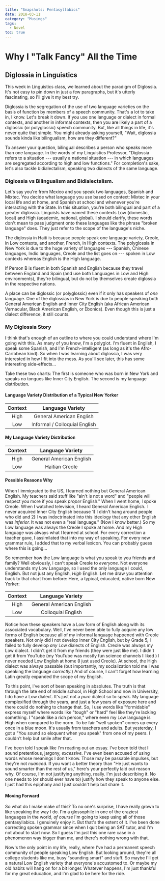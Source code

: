 ```yaml
---
title: "Snapshots: Pentasyllabics"
date: 2018-03-11
category: "Musings"
tags:
  - Novel
toc: true
---
```


# Why I "Talk Fancy" All the Time

## Diglossia in Linguistics

This week in Linguistics class, we learned about the paradigm of Diglossia. It's
not easy to pin down in just a few paragraphs, but it's utterly fascinating, so
I'll give it my best try.

Diglossia is the segregation of the use of two language varieties on the basis
of function by members of a speech community. That's a lot to take in, I know. Let's break
it down. If you use one language or dialect in formal contexts, and another in
informal contexts, then you are likely a part of a diglossic (or polyglossic)
speech community. But, like all things in life, it's never quite that simple.
You might already asking yourself, "Wait, diglossia sounds kinda like
bilingualism, how are they different?"

To answer your question, bilingual describes a person who speaks more than one
language. In the words of my Linguistics Professor, "Diglossia refers to a
situation --- usually a national situation --- in which languages are segregated
according to high and low functions." For completion's sake, let's also tackle
bidialectalism, speaking two dialects of the same language.

### Diglossia vs Bilingualism and Bidialectalism.

Let's say you're from Mexico and you speak two languages, Spanish and Mixtec.
You decide what language you use based on context: Mixtec in your local life and
at home, and Spanish at school and whenever you're interacting with the State.
In this situation, you're both bilingual and part of a greater diglossia.
Linguists have named these contexts Low (domestic, local) and High (academic,
national, global). I should clarify, these words don't mean to pass judgment
onto these languages like the phrase "broken language" does. They just refer to
the scope of the language's niche.

The diglossia in Haiti is because people speak one language variety, Creole, in
Low contexts, and another, French, in High contexts. The polyglossia in New York
is due to the huge variety of languages --- Spanish, Chinese languages, Indic
languages, Creole and the list goes on --- spoken in Low contexts whereas
English is the High language.

If Person B is fluent in both Spanish and English because they travel between
England and Spain (and use both Languages in Low and High environments), they're
bilingual, but do not by themselves create diglossia in the respective nations.

A place can be diglossic (or polyglossic) even if it only has speakers of *one*
language. One of the diglossias in New York is due to people speaking both
General American English and Inner City English (aka African American
Vernacular, Black American English, or Ebonics). Even though this is just a
dialect difference, it still counts.

### My Diglossia Story

I think that's enough of an outline to where you could understand where I'm
going with this. As many of you know, I'm a polyglot. I'm fluent in English, I
speak some Spanish, and I'm French-intelligent (as long as it's the
Afro-Caribbean kind). So when I was learning about diglossia, I was very
interested in how I fit into the mess. As you'll see later, this has some
interesting side-effects...

Take these two charts: The first is someone who was born in New York and speaks
no tongues like Inner City English. The second is my language distribution.

#### Language Variety Distribution of a Typical New Yorker

| Context    | Language Variety                |
| :--------: | :-----------------------------: |
| High       | General American English        |
| Low        | Informal / Colloquial English   |

#### My Language Variety Distribution

| Context    | Language Variety          |
| :--------: | :-----------------------: |
| High       | General American English  |
| Low        | Haitian Creole            |


#### Possible Reasons Why

When I immigrated to the US, I learned nothing but General American English. My
teachers said stuff like "ain't is not a word" and "people will respect you more
if you speak *proper* English." When I went home, I spoke Creole. When I watched
television, I heard General American English. I never acquired Inner City
English because 1) I didn't hang around people who did and 2) I was
indoctrinated into this ideology that any other English was *inferior.* It was
not even a "real language." (Now I know better.) So my Low language was always
the Creole I spoke at home. And my High language was always what I learned at
school. For every correction a teacher gave, I assimilated that into my way of
speaking. For every new grammar rule, I added that to my verbal lexicon. You can
probably guess where this is going...

So remember how the Low language is what you speak to you friends and family?
Well obviously, I can't speak Creole to *everyone.* Not everyone understands my
Low Language, so I used the only language I could, English. But not just any
English, *High* English. Let me draw you attention back to that chart from
before: Here, a typical, educated, native born New Yorker:

| Context   | Language Variety                |
| :-------: | :-----------------------------: |
| High      | General American English        |
| Low       | Colloquial English              |

Notice how these speakers have a Low form of English along with its associated
vocabulary. Well, I've never been able to fully acquire any low forms of English
because all of my informal language happened with Creole speakers. Not only did
I not develop Inner City English, but by Grade 5, I failed to fully develop
*any* Low dialects of English. Creole was always my Low dialect. I didn't get it
from my friends (they were just like me). I didn't get it from YouTube (my
YouTube was mostly fun science channels I liked ) I never needed Low English at
home (I just used Creole). At school, the High dialect was always passable (but
importantly, my socialization told me I was speaking the language *correctly.*)
And of course, I can't forget how learning Latin greatly expanded the scope of
my English.

To this point, I've sort of been speaking in absolutes. The truth is that
through the late end of middle school, in High School and now in University, I
do have a Low dialect. It's just not a *pure* dialect so to speak. My language
complexified through the years, and just a few years of exposure here and there
could do nothing to change that. So, I use words like "formidable" express
myself where words like "tough" or "hard" feel like they're lacking something. I
"speak like a rich person," where even my Low language is High when compared to
the norm. To be fair "well spoken" comes up every once in a blue moon. It's
usually from teachers and adults. But yesterday, I got a "You sound so eloquent
when you speak" from one of my peers. I couldn't help but smile after that.

I've been told I speak like I'm reading out an essay. I've been told that I
sound pretentious, jargony, *excessive.* I've even been accused of using words
whose meanings I don't know. Those may be passable impulses, but they're not
*nuanced*. If you want a better theory than "He just wants to sound smarter than
the rest of us," here's your perfectly laid out reason why. Of course, I'm not
justifying anything, really. I'm just describing it. No one needs to (or should
ever have to) justify how they speak to anyone else. I just had this epiphany
and I just couldn't help but share it.

#### Moving Forward

So what do I make make of this? To no one's surprise, I have really grown to
like speaking the way I do. I'm a glossophile in one of the craziest languages
in the world, *of course* I'm going to keep using all of those pentasyllabics. I
genuinely enjoy it. But that's the extent of it. I've been done correcting
spoken grammar since when I quit being an SAT tutor, and I'm not about to start now. So
I guess I'm just this one rare case in a phenomenon way bigger than me, and there's
nothing wrong with that.

Now's the only point in my life, really, where I've had a permanent speech
community of people speaking Low English. But looking around, they're all
college students like me, busy "sounding smart" and stuff. So maybe I'll get a
natural Low English variety that everyone's accustomed to. Or maybe my old
habits will hang on for a bit longer. Whatever happens, I'm just thankful for my
great education, and I'm glad to be here for the ride.

